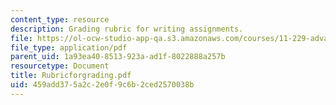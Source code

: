 ```yaml
---
content_type: resource
description: Grading rubric for writing assignments.
file: https://ol-ocw-studio-app-qa.s3.amazonaws.com/courses/11-229-advanced-writing-seminar-spring-2004/459add375a2c2e0f9c6b2ced2570038b_Rubricforgrading.pdf
file_type: application/pdf
parent_uid: 1a93ea40-8513-923a-ad1f-8022888a257b
resourcetype: Document
title: Rubricforgrading.pdf
uid: 459add37-5a2c-2e0f-9c6b-2ced2570038b
---
```

